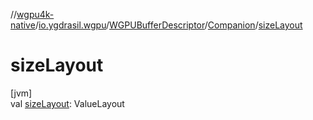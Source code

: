 //[wgpu4k-native](../../../../index.md)/[io.ygdrasil.wgpu](../../index.md)/[WGPUBufferDescriptor](../index.md)/[Companion](index.md)/[sizeLayout](size-layout.md)

# sizeLayout

[jvm]\
val [sizeLayout](size-layout.md): ValueLayout